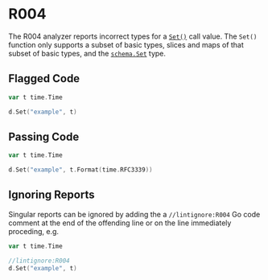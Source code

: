 # R004

The R004 analyzer reports incorrect types for a [`Set()`](https://godoc.org/github.com/hashicorp/terraform-plugin-sdk/v2/helper/schema#ResourceData.Set) call value.
The `Set()` function only supports a subset of basic types, slices and maps of that
subset of basic types, and the [`schema.Set`](https://godoc.org/github.com/hashicorp/terraform-plugin-sdk/v2/helper/schema#Set) type.

## Flagged Code

```go
var t time.Time

d.Set("example", t)
```

## Passing Code

```go
var t time.Time

d.Set("example", t.Format(time.RFC3339))
```

## Ignoring Reports

Singular reports can be ignored by adding the a `//lintignore:R004` Go code comment at the end of the offending line or on the line immediately proceding, e.g.

```go
var t time.Time

//lintignore:R004
d.Set("example", t)
```
